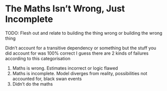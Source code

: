 # The Maths Isn’t Wrong, Just Incomplete

TODO: Flesh out and relate to building the thing wrong or building the wrong thing

Didn’t account for a transitive dependency or something but the stuff you did account for was 100% correct
I guess there are 2 kinds of failures according to this categorisation

1. Maths is wrong. Estimates incorrect or logic flawed 
2. Maths is incomplete. Model diverges from reality, possibilities not accounted for, black swan events 
3. Didn’t do the maths